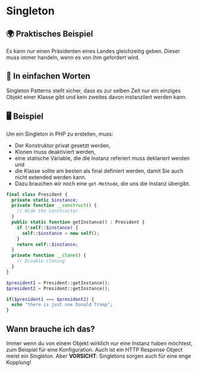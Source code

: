 # Singleton

## 🌍 Praktisches Beispiel
Es kann nur einen Präsidenten eines Landes gleichzeitig geben. Dieser muss immer handeln, wenn es von ihm gefordert wird. 

## 💬 In einfachen Worten
Singleton Patterns stellt sicher, dass es zur selben Zeit nur ein einziges Objekt einer Klasse gibt und kein zweites davon instanziiert werden kann. 

## 🖥 Beispiel
Um ein Singleton in PHP zu erstellen, muss:
 
- Der Konstruktor privat gesetzt werden,
- Klonen muss deaktiviert werden,
- eine statische Variable, die die Instanz referiert muss deklariert werden und
- die Klasse sollte am besten als final definiert werden, damit Sie auch nicht extended werden kann.
- Dazu brauchen wir noch eine `get-Methode`, die uns die Instanz übergibt. 

```php
final class President {
  private static $instance;
  private function __construct() {
    // Hide the constructor
  }
  public static function getInstance() : President {
    if (!self::$instance) {
      self::$instance = new self();
    }
    return self::$instance;
  }
  private function __clone() {
    // Disable cloning
  }
}

$president1 = President::getInstance();
$president2 = President::getInstance();

if($president1 === $president2) {
  echo "there is just one Donald Trump";
}
```

## Wann brauche ich das? 
Immer wenn du von einem Objekt wirklich nur eine Instanz haben möchtest, zum Beispiel für eine Konfiguration. Auch ist ein HTTP Response Object meist ein Singleton. Aber **VORSICHT**: Singletons sorgen auch für eine enge Kopplung! 

